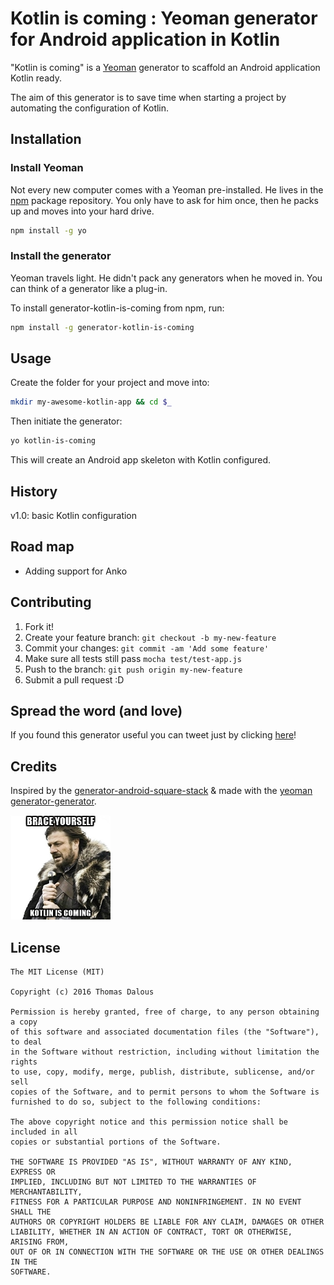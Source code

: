 # Kotlin is coming : Yeoman generator for Android application in Kotlin
"Kotlin is coming" is a [Yeoman](http://yeoman.io) generator to scaffold an Android application Kotlin ready.

The aim of this generator is to save time when starting a project by automating the configuration of Kotlin.

## Installation
### Install Yeoman

Not every new computer comes with a Yeoman pre-installed. He lives in the [npm](https://npmjs.org) package repository. You only have to ask for him once, then he packs up and moves into your hard drive.

```bash
npm install -g yo
```

### Install the generator

Yeoman travels light. He didn't pack any generators when he moved in. You can think of a generator like a plug-in.

To install generator-kotlin-is-coming from npm, run:

```bash
npm install -g generator-kotlin-is-coming
```

## Usage
Create the folder for your project and move into:
```bash
mkdir my-awesome-kotlin-app && cd $_
```
Then initiate the generator:

```bash
yo kotlin-is-coming
```

This will create an Android app skeleton with Kotlin configured.

## History
v1.0: basic Kotlin configuration

## Road map
* Adding support for Anko

## Contributing
1. Fork it!
2. Create your feature branch: `git checkout -b my-new-feature`
3. Commit your changes: `git commit -am 'Add some feature'`
4. Make sure all tests still pass `mocha test/test-app.js`
5. Push to the branch: `git push origin my-new-feature`
6. Submit a pull request :D

## Spread the word (and love)
If you found this generator useful you can tweet just by clicking [here](https://goo.gl/U8eA0o)!

## Credits
Inspired by the [generator-android-square-stack](https://raw.githubusercontent.com/kuhnza/generator-android-square-stack)
& made with the [yeoman generator-generator](https://github.com/yeoman/generator-generator).

![brace-yourself](brace-yourself.jpeg)

## License
```
The MIT License (MIT)

Copyright (c) 2016 Thomas Dalous

Permission is hereby granted, free of charge, to any person obtaining a copy
of this software and associated documentation files (the "Software"), to deal
in the Software without restriction, including without limitation the rights
to use, copy, modify, merge, publish, distribute, sublicense, and/or sell
copies of the Software, and to permit persons to whom the Software is
furnished to do so, subject to the following conditions:

The above copyright notice and this permission notice shall be included in all
copies or substantial portions of the Software.

THE SOFTWARE IS PROVIDED "AS IS", WITHOUT WARRANTY OF ANY KIND, EXPRESS OR
IMPLIED, INCLUDING BUT NOT LIMITED TO THE WARRANTIES OF MERCHANTABILITY,
FITNESS FOR A PARTICULAR PURPOSE AND NONINFRINGEMENT. IN NO EVENT SHALL THE
AUTHORS OR COPYRIGHT HOLDERS BE LIABLE FOR ANY CLAIM, DAMAGES OR OTHER
LIABILITY, WHETHER IN AN ACTION OF CONTRACT, TORT OR OTHERWISE, ARISING FROM,
OUT OF OR IN CONNECTION WITH THE SOFTWARE OR THE USE OR OTHER DEALINGS IN THE
SOFTWARE.
```
